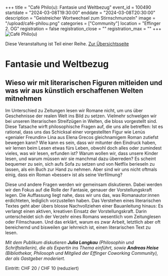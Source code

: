 +++
title = "Café Philo(u): Fantasie und Weltbezug"
event_id = 100490
startdate = "2024-03-08T19:30:00"
enddate = "2024-03-08T20:30:00"
description = "Geistreicher Wortwechsel zum Stirnschmunzeln"
image = "/upload/café-philou.png"
categories = ["Community"]
location = "Effinger 2. OG"
registration = false
registration_close = ""
registration_max = ""
+++
![Café Philo(u)](/upload/café-philou.png)
       
Diese Veranstaltung ist Teil einer Reihe. [Zur Übersichtsseite](/cafephilou)

# Fantasie und Weltbezug
## Wieso wir mit literarischen Figuren mitleiden und was wir aus künstlich erschaffenen Welten mitnehmen

Im Unterschied zu Zeitungen lesen wir Romane nicht, um uns über Geschehnisse
der realen Welt ins Bild zu setzen. Vielmehr schwelgen wir bei unseren
literarischen Streifzügen in Welten, die bloss vorgestellt sind. Diese Tatsache
wirft philosophische Fragen auf, die uns alle betreffen: Ist es rational, dass uns
das Schicksal einer vorgestellten Figur wie Lenùs «genialer Freundin» Lina aus
Elena Grecos gleichnamigem Roman zutiefst bewegen kann? Wie kann es sein,
dass wir mitunter den Eindruck haben, wir lernen beim Lesen etwas fürs Leben,
obwohl doch alles oder zumindest vieles, was wir lesen, erfunden ist? Warum
wollen wir, dass unsere Kinder lesen, und warum müssen wir sie manchmal dazu
überreden? Es scheint bequemer zu sein, sich aufs Sofa zu setzen und von Netflix
berieseln zu lassen, als ein Buch zur Hand zu nehmen. Aber sind wir uns nicht
oftmals einig, dass ein Roman «besser» ist als seine Verfilmung?

Diese und andere Fragen werden wir gemeinsam diskutieren. Dabei werden wir
den Fokus auf die Rolle der Fantasie, genauer der Vorstellungskraft legen. Die
Auffassung liegt nahe, dass wir uns das, was Romanautor:innen erdichteten,
lediglich vorzustellen haben. Das Verstehen eines literarischen Textes geht aber
übers blosse Nachvollziehen einer Bauanleitung hinaus: Es verlangt einen
aktiven, kreativen Einsatz der Vorstellungskraft. Darin unterscheidet sich der
Verzehr eines Romans wesentlich vom Zeitunglesen oder Filmschauen. Und das
erklärt, warum es zwar Arbeit, letztlich aber oft bereichernd und bisweilen gar
lehrreich ist, einen literarischen Text zu lesen.

*Mit dem Publikum diskutieren **Julia Langkau** (Philosophin und Schriftstellerin), die
als Expertin ins Thema einführt, sowie **Andreas Heise** (Bibliothekar, Philosoph und
Mitglied der Effinger Coworking Community), der als Gastgeber moderiert.*

Eintritt: CHF 20 / CHF 10 (reduziert)
